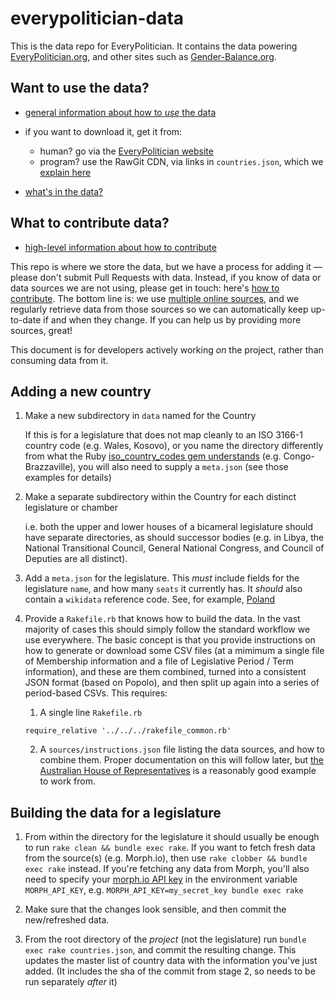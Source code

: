# everypolitician-data

This is the data repo for EveryPolitician. It contains the data powering [EveryPolitician.org](http://everypolitician.org/), and other sites such as [Gender-Balance.org](http://www.gender-balance.org/).

## Want to use the data?

* [general information about how to _use_ the data](http://everypolitician.org/technical.html)
* if you want to download it, get it from:
  - human? go via the [EveryPolitician website](http://everypolitician.org)
  - program? use the RawGit CDN, via links in `countries.json`, which we [explain here](http://docs.everypolitician.org/repo_structure.html)


* [what's in the data?](http://docs.everypolitician.org/data_summary.html)

## What to contribute data?

* [high-level information about how to contribute](http://everypolitician.org/contribute.html)

This repo is where we store the data, but we have a process for adding it — please don't
submit Pull Requests with data. Instead, if you know of data or data sources we are not
using, please get in touch: here's
[how to contribute](http://everypolitician.org/contribute.html). The bottom line is: we use
[multiple online sources](http://docs.everypolitician.org/sources.html), and we regularly
retrieve data from those sources so we can automatically keep up-to-date if and when they change.
If you can help us by providing more sources, great!

This document is for developers actively working _on_ the project, rather than consuming data from it.

## Adding a new country

1. Make a new subdirectory in `data` named for the Country

    If this is for a legislature that does not map cleanly to an ISO 3166-1 country code (e.g. Wales, Kosovo), or you name the directory differently from what the Ruby [iso_country_codes gem understands](https://github.com/alexrabarts/iso_country_codes/blob/master/lib/iso_country_codes/iso_3166_1.rb) (e.g. Congo-Brazzaville), you will also need to supply a `meta.json` (see those examples for details)

2. Make a separate subdirectory within the Country for each distinct legislature or chamber

    i.e. both the upper and lower houses of a bicameral legislature should have separate directories, as should successor bodies (e.g. in Libya, the National Transitional Council, General National Congress, and Council of Deputies are all distinct).

3. Add a `meta.json` for the legislature. This *must* include fields for the legislature `name`, and how many `seats` it currently has. It *should* also contain a `wikidata` reference code. See, for example, [Poland](https://github.com/everypolitician/everypolitician-data/blob/master/data/Poland/Sejm/meta.json)

4. Provide a `Rakefile.rb` that knows how to build the data. In the vast majority of cases this should simply follow the standard workflow we use everywhere. The basic concept is that you provide instructions on how to generate or download some CSV files (at a mimimum a single file of Membership information and a file of Legislative Period / Term information), and these are them combined, turned into a consistent JSON format (based on Popolo), and then split up again into a series of period-based CSVs. This requires:

    1. A single line `Rakefile.rb`

      ```require_relative '../../../rakefile_common.rb'```

    2. A `sources/instructions.json` file listing the data sources, and how to combine them. Proper documentation on this will follow later, but [the Australian House of Representatives](https://github.com/everypolitician/everypolitician-data/blob/master/data/Australia/Representatives/sources/instructions.json) is a reasonably good example to work from. 

## Building the data for a legislature

1. From within the directory for the legislature it should usually be enough to run `rake clean && bundle exec rake`. If you want to fetch fresh data from the source(s) (e.g. Morph.io), then use `rake clobber && bundle exec rake` instead. If you're fetching any data from Morph, you'll also need to specify your [morph.io API key](https://morph.io/documentation/api) in the environment variable `MORPH_API_KEY`, e.g. `MORPH_API_KEY=my_secret_key bundle exec rake`

2. Make sure that the changes look sensible, and then commit the new/refreshed data.

3. From the root directory of the *project* (not the legislature) run `bundle exec rake countries.json`, and commit the resulting change. This updates the master list of country data with the information you’ve just added. (It includes the sha of the commit from stage 2, so needs to be run separately *after* it)

